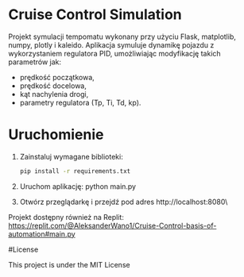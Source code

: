 # Cruise Control Simulation

Projekt symulacji tempomatu wykonany przy użyciu Flask, matplotlib, numpy, plotly i kaleido. Aplikacja symuluje dynamikę pojazdu z wykorzystaniem regulatora PID, umożliwiając modyfikację takich parametrów jak:
- prędkość początkowa,
- prędkość docelowa,
- kąt nachylenia drogi,
- parametry regulatora (Tp, Ti, Td, kp).

# Uruchomienie

1. Zainstaluj wymagane biblioteki:
   ```bash
   pip install -r requirements.txt

2. Uruchom aplikację:
    python main.py

3. Otwórz przeglądarkę i przejdź pod adres http://localhost:8080\

Projekt dostępny również na Replit: 
https://replit.com/@AleksanderWano1/Cruise-Control-basis-of-automation#main.py

#License

This project is under the MIT License
